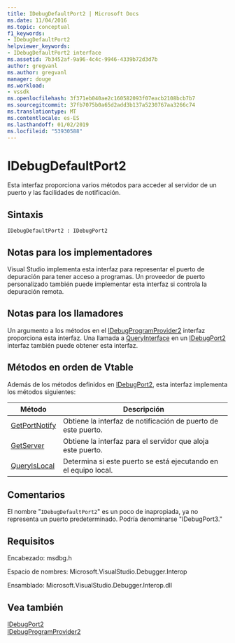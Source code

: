 ```yaml
---
title: IDebugDefaultPort2 | Microsoft Docs
ms.date: 11/04/2016
ms.topic: conceptual
f1_keywords:
- IDebugDefaultPort2
helpviewer_keywords:
- IDebugDefaultPort2 interface
ms.assetid: 7b3452af-9a96-4c4c-9946-4339b72d3d7b
author: gregvanl
ms.author: gregvanl
manager: douge
ms.workload:
- vssdk
ms.openlocfilehash: 3f371eb040ae2c160582093f07eacb2108bcb7b7
ms.sourcegitcommit: 37fb7075b0a65d2add3b137a5230767aa3266c74
ms.translationtype: MT
ms.contentlocale: es-ES
ms.lasthandoff: 01/02/2019
ms.locfileid: "53930588"
---
```

# <a name="idebugdefaultport2"></a>IDebugDefaultPort2
Esta interfaz proporciona varios métodos para acceder al servidor de un puerto y las facilidades de notificación.  
  
## <a name="syntax"></a>Sintaxis  
  
```  
IDebugDefaultPort2 : IDebugPort2  
```  
  
## <a name="notes-for-implementers"></a>Notas para los implementadores  
 Visual Studio implementa esta interfaz para representar el puerto de depuración para tener acceso a programas. Un proveedor de puerto personalizado también puede implementar esta interfaz si controla la depuración remota.  
  
## <a name="notes-for-callers"></a>Notas para los llamadores  
 Un argumento a los métodos en el [IDebugProgramProvider2](../../../extensibility/debugger/reference/idebugprogramprovider2.md) interfaz proporciona esta interfaz. Una llamada a [QueryInterface](/cpp/atl/queryinterface) en un [IDebugPort2](../../../extensibility/debugger/reference/idebugport2.md) interfaz también puede obtener esta interfaz.  
  
## <a name="methods-in-vtable-order"></a>Métodos en orden de Vtable  
 Además de los métodos definidos en [IDebugPort2](../../../extensibility/debugger/reference/idebugport2.md), esta interfaz implementa los métodos siguientes:  
  
|Método|Descripción|  
|------------|-----------------|  
|[GetPortNotify](../../../extensibility/debugger/reference/idebugdefaultport2-getportnotify.md)|Obtiene la interfaz de notificación de puerto de este puerto.|  
|[GetServer](../../../extensibility/debugger/reference/idebugdefaultport2-getserver.md)|Obtiene la interfaz para el servidor que aloja este puerto.|  
|[QueryIsLocal](../../../extensibility/debugger/reference/idebugdefaultport2-queryislocal.md)|Determina si este puerto se está ejecutando en el equipo local.|  
  
## <a name="remarks"></a>Comentarios  
 El nombre "`IDebugDefaultPort2`" es un poco de inapropiada, ya no representa un puerto predeterminado. Podría denominarse "IDebugPort3."  
  
## <a name="requirements"></a>Requisitos  
 Encabezado: msdbg.h  
  
 Espacio de nombres: Microsoft.VisualStudio.Debugger.Interop  
  
 Ensamblado: Microsoft.VisualStudio.Debugger.Interop.dll  
  
## <a name="see-also"></a>Vea también  
 [IDebugPort2](../../../extensibility/debugger/reference/idebugport2.md)   
 [IDebugProgramProvider2](../../../extensibility/debugger/reference/idebugprogramprovider2.md)